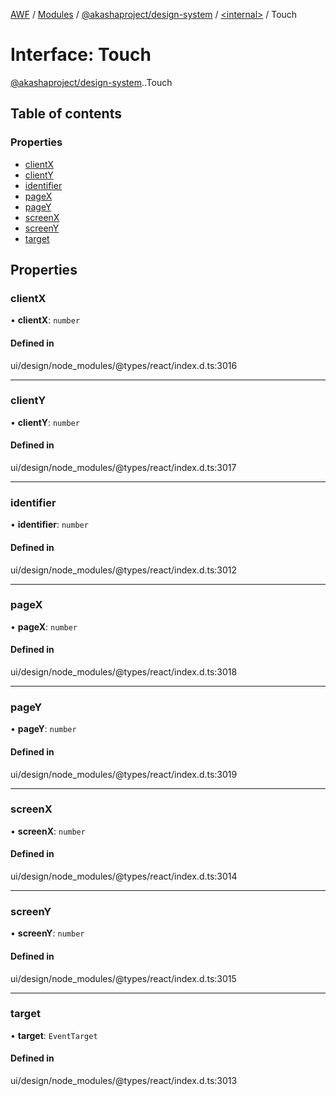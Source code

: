 [AWF](../README.md) / [Modules](../modules.md) / [@akashaproject/design-system](../modules/akashaproject_design_system.md) / [<internal\>](../modules/akashaproject_design_system._internal_.md) / Touch

# Interface: Touch

[@akashaproject/design-system](../modules/akashaproject_design_system.md).[<internal>](../modules/akashaproject_design_system._internal_.md).Touch

## Table of contents

### Properties

- [clientX](akashaproject_design_system._internal_.Touch.md#clientx)
- [clientY](akashaproject_design_system._internal_.Touch.md#clienty)
- [identifier](akashaproject_design_system._internal_.Touch.md#identifier)
- [pageX](akashaproject_design_system._internal_.Touch.md#pagex)
- [pageY](akashaproject_design_system._internal_.Touch.md#pagey)
- [screenX](akashaproject_design_system._internal_.Touch.md#screenx)
- [screenY](akashaproject_design_system._internal_.Touch.md#screeny)
- [target](akashaproject_design_system._internal_.Touch.md#target)

## Properties

### clientX

• **clientX**: `number`

#### Defined in

ui/design/node_modules/@types/react/index.d.ts:3016

___

### clientY

• **clientY**: `number`

#### Defined in

ui/design/node_modules/@types/react/index.d.ts:3017

___

### identifier

• **identifier**: `number`

#### Defined in

ui/design/node_modules/@types/react/index.d.ts:3012

___

### pageX

• **pageX**: `number`

#### Defined in

ui/design/node_modules/@types/react/index.d.ts:3018

___

### pageY

• **pageY**: `number`

#### Defined in

ui/design/node_modules/@types/react/index.d.ts:3019

___

### screenX

• **screenX**: `number`

#### Defined in

ui/design/node_modules/@types/react/index.d.ts:3014

___

### screenY

• **screenY**: `number`

#### Defined in

ui/design/node_modules/@types/react/index.d.ts:3015

___

### target

• **target**: `EventTarget`

#### Defined in

ui/design/node_modules/@types/react/index.d.ts:3013
